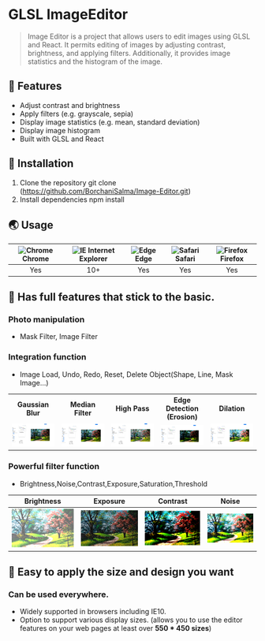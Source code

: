 # <h1>GLSL ImageEditor</h1>

> Image Editor is a project that allows users to edit images using GLSL and React. It permits editing of images by adjusting contrast, brightness, and applying filters. Additionally, it provides image statistics and the histogram of the image.


## 🎨 Features

- Adjust contrast and brightness
- Apply filters (e.g. grayscale, sepia)
- Display image statistics (e.g. mean, standard deviation)
- Display image histogram
- Built with GLSL and React

## 📙 Installation

1) Clone the repository git clone (https://github.com/BorchaniSalma/Image-Editor.git)
2) Install dependencies npm install
## 🌏 Usage

| <img src="https://user-images.githubusercontent.com/1215767/34348387-a2e64588-ea4d-11e7-8267-a43365103afe.png" alt="Chrome" width="16px" height="16px" /> Chrome | <img src="https://user-images.githubusercontent.com/1215767/34348590-250b3ca2-ea4f-11e7-9efb-da953359321f.png" alt="IE" width="16px" height="16px" /> Internet Explorer | <img src="https://user-images.githubusercontent.com/1215767/34348380-93e77ae8-ea4d-11e7-8696-9a989ddbbbf5.png" alt="Edge" width="16px" height="16px" /> Edge | <img src="https://user-images.githubusercontent.com/1215767/34348394-a981f892-ea4d-11e7-9156-d128d58386b9.png" alt="Safari" width="16px" height="16px" /> Safari | <img src="https://user-images.githubusercontent.com/1215767/34348383-9e7ed492-ea4d-11e7-910c-03b39d52f496.png" alt="Firefox" width="16px" height="16px" /> Firefox |
| :--------------------------------------------------------------------------------------------------------------------------------------------------------------: | :---------------------------------------------------------------------------------------------------------------------------------------------------------------------: | :----------------------------------------------------------------------------------------------------------------------------------------------------------: | :--------------------------------------------------------------------------------------------------------------------------------------------------------------: | :----------------------------------------------------------------------------------------------------------------------------------------------------------------: |
|                                                                               Yes                                                                                |                                                                                   10+                                                                                   |                                                                             Yes                                                                              |                                                                               Yes                                                                                |                                                                                Yes                                                                                 |

## 💪 Has full features that stick to the basic.

### Photo manipulation

- Mask Filter, Image Filter

### Integration function

- Image Load, Undo, Redo, Reset, Delete Object(Shape, Line, Mask Image...)

<table>
    <tbody>
        <tr>
            <th width="20%">Gaussian Blur</th>
            <th width="20%">Median Filter</th>
            <th width="20%">High Pass</th>
            <th width="20%">Edge Detection (Erosion)</th>
            <th width="20%">Dilation</th>
        </tr>
        <tr>
            <td><img src="./gassian.png" alt="2018-06-04 4 33 16" style="max-width:100%;"></td>
            <td><img src="median.png" alt="2018-06-04 4 40 06" style="max-width:100%;"></td>
            <td><img src="high pass.png" alt="2018-06-04 4 43 02" style="max-width:100%;"></td>
            <td><img src="edge.png" alt="2018-06-04 4 47 40" style="max-width:100%;"></td>
            <td><img src="dilation.png" alt="2018-06-04 4 51 45" style="max-width:100%;"></td>
        </tr>
    </tbody>
</table>

### Powerful filter function

- Brightness,Noise,Contrast,Exposure,Saturation,Threshold

| Brightness                                                                                                          | Exposure                                                                                                          | Contrast                                                                                                          | Noise                                                                                                          |
| ------------------------------------------------------------------------------------------------------------------ | -------------------------------------------------------------------------------------------------------------- | --------------------------------------------------------------------------------------------------------------- | ----------------------------------------------------------------------------------------------------------------- |
| ![Brightness](./brightness.png) | ![noise](./noise.png) | ![Contrast](./contrast.png) | ![Exposure](./exposure.png) |


## 🙆 Easy to apply the size and design you want

### Can be used everywhere.

- Widely supported in browsers including IE10.
- Option to support various display sizes.
  (allows you to use the editor features on your web pages at least over **550 \* 450 sizes**)



